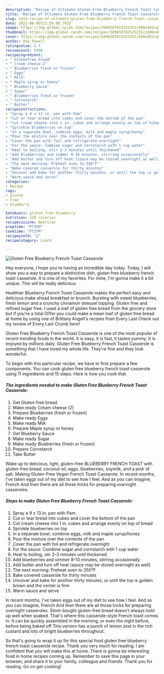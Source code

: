 ```yaml
---
description: "Recipe of Ultimate Gluten Free Blueberry French Toast Casserole"
title: "Recipe of Ultimate Gluten Free Blueberry French Toast Casserole"
slug: 2415-recipe-of-ultimate-gluten-free-blueberry-french-toast-casserole
date: 2021-06-05T21:59:08.793Z
image: https://img-global.cpcdn.com/recipes/5098507025252352/680x482cq70/gluten-free-blueberry-french-toast-casserole-recipe-main-photo.jpg
thumbnail: https://img-global.cpcdn.com/recipes/5098507025252352/680x482cq70/gluten-free-blueberry-french-toast-casserole-recipe-main-photo.jpg
cover: https://img-global.cpcdn.com/recipes/5098507025252352/680x482cq70/gluten-free-blueberry-french-toast-casserole-recipe-main-photo.jpg
author: Roy Powell
ratingvalue: 4.7
reviewcount: 5998
recipeingredient:
- " Glutenfree bread"
- " Cream cheese 2"
- " Blueberries fresh or frozen"
- " Eggs"
- " Milk"
- " Maple syrup or honey"
- " Blueberry Sauce"
- " Sugar"
- " Blueberries fresh or frozen"
- " Cornstarch"
- " Butter"
recipeinstructions:
- "Spray a 9 x 13 in. pan with Pam"
- "Cut or tear bread into cubes and cover the bottom of the pan"
- "Cut cream cheese into 1 in. cubes and arrange evenly on top of bread"
- "Sprinkle blueberries on top"
- "In a separate bowl, combine eggs, milk and maple syrup/honey"
- "Pour the mixture over the contents of the pan"
- "Cover the pan with foil and refrigerate overnight"
- "For the sauce: Combine sugar and cornstarch with 1 cup water"
- "Heat to boiling, stir 2-3 minutes until thickened"
- "Add blueberries and simmer 8-10 minutes, stirring occasionally"
- "Add butter and turn off heat (sauce may be stored overnight as well)"
- "The next morning: Preheat oven to 350°F"
- "Bake covered casserole for thirty minutes"
- "Uncover and bake for another thirty minutes, or until the top is golden brown and the center is firm"
- "Warm sauce and serve"
categories:
- Recipe
tags:
- gluten
- free
- blueberry

katakunci: gluten free blueberry 
nutrition: 229 calories
recipecuisine: American
preptime: "PT35M"
cooktime: "PT37M"
recipeyield: "2"
recipecategory: Lunch

---
```



![Gluten Free Blueberry French Toast Casserole](https://img-global.cpcdn.com/recipes/5098507025252352/680x482cq70/gluten-free-blueberry-french-toast-casserole-recipe-main-photo.jpg)

Hey everyone, I hope you're having an incredible day today. Today, I will show you a way to prepare a distinctive dish, gluten free blueberry french toast casserole. It is one of my favorites. For mine, I'm gonna make it a bit unique. This will be really delicious.

Healthier Blueberry French Toast Casserole makes the perfect easy and delicious make ahead breakfast or brunch. Bursting with sweet blueberries, fresh lemon and a crunchy cinnamon streusel topping. Gluten free and refined sugar free. I used a loaf of gluten free bread from the grocery store but if you&#39;re a total DIYer you could make a mean loaf of gluten free bread at home by using one of Brittany Angell&#39;s recipes from Every Last Check out my review of Every Last Crumb here!

Gluten Free Blueberry French Toast Casserole is one of the most popular of recent trending foods in the world. It is easy, it is fast, it tastes yummy. It is enjoyed by millions daily. Gluten Free Blueberry French Toast Casserole is something that I have loved my whole life. They're fine and they look wonderful.


To begin with this particular recipe, we have to first prepare a few components. You can cook gluten free blueberry french toast casserole using 11 ingredients and 15 steps. Here is how you cook that.

<!--inarticleads1-->

##### The ingredients needed to make Gluten Free Blueberry French Toast Casserole:

1. Get  Gluten-free bread
1. Make ready  Cream cheese (2)
1. Prepare  Blueberries (fresh or frozen)
1. Make ready  Eggs
1. Make ready  Milk
1. Prepare  Maple syrup or honey
1. Get  Blueberry Sauce
1. Make ready  Sugar
1. Make ready  Blueberries (fresh or frozen)
1. Prepare  Cornstarch
1. Take  Butter


Wake up to delicious, light, gluten-free BLUEBERRY FRENCH TOAST with gluten-free bread, coconut oil, eggs, blueberries, soymilk, and a pink of salt. Making Gluten-Free Vegan French Toast Casserole. In recent months, I&#39;ve taken eggs out of my diet to see how I feel. And as you can imagine, French And then there are all those tricks for preparing overnight casseroles. 

<!--inarticleads2-->

##### Steps to make Gluten Free Blueberry French Toast Casserole:

1. Spray a 9 x 13 in. pan with Pam
1. Cut or tear bread into cubes and cover the bottom of the pan
1. Cut cream cheese into 1 in. cubes and arrange evenly on top of bread
1. Sprinkle blueberries on top
1. In a separate bowl, combine eggs, milk and maple syrup/honey
1. Pour the mixture over the contents of the pan
1. Cover the pan with foil and refrigerate overnight
1. For the sauce: Combine sugar and cornstarch with 1 cup water
1. Heat to boiling, stir 2-3 minutes until thickened
1. Add blueberries and simmer 8-10 minutes, stirring occasionally
1. Add butter and turn off heat (sauce may be stored overnight as well)
1. The next morning: Preheat oven to 350°F
1. Bake covered casserole for thirty minutes
1. Uncover and bake for another thirty minutes, or until the top is golden brown and the center is firm
1. Warm sauce and serve


In recent months, I&#39;ve taken eggs out of my diet to see how I feel. And as you can imagine, French And then there are all those tricks for preparing overnight casseroles. Store-bought gluten-free bread doesn&#39;t always hold up well when soaked. That&#39;s where this casserole-style French toast comes in. It can be quickly assembled in the morning, or even the night before, before being baked off This version has a punch of lemon zest in the rich custard and lots of bright blueberries throughout. 

So that's going to wrap it up for this special food gluten free blueberry french toast casserole recipe. Thank you very much for reading. I am confident that you will make this at home. There is gonna be interesting food in home recipes coming up. Remember to save this page in your browser, and share it to your family, colleague and friends. Thank you for reading. Go on get cooking!
